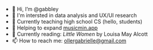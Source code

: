 - 👋 Hi, I’m @gabbley
- 👀 I'm intersted in data analysis and UX/UI research
- 🍎 Currently teaching high school CS (hello, students)
- 🌱 Helping to expand [musicmin.app](https://www.musicmin.app/)
- 📖 Currently reading: <i>Little Women</i> by Louisa May Alcott
- 📫 How to reach me: ollergabrielle@gmail.com

<!---
gabbley/gabbley is a ✨ special ✨ repository because its `README.md` (this file) appears on your GitHub profile.
You can click the Preview link to take a look at your changes.
--->
